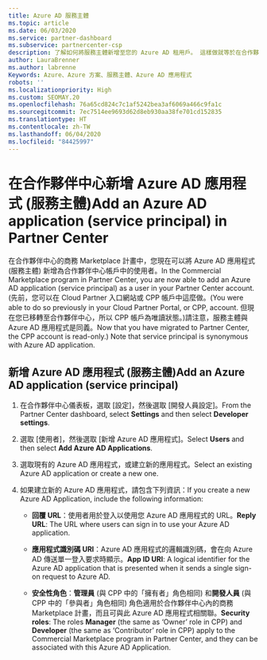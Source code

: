 ```yaml
---
title: Azure AD 服務主體
ms.topic: article
ms.date: 06/03/2020
ms.service: partner-dashboard
ms.subservice: partnercenter-csp
description: 了解如何將服務主體新增至您的 Azure AD 租用戶。 這樣做就等於在合作夥伴中心新增 Azure AD 應用程式 (服務主體)。
author: LauraBrenner
ms.author: labrenne
Keywords: Azure、Azure 方案、服務主體、Azure AD 應用程式
robots: ''
ms.localizationpriority: High
ms.custom: SEOMAY.20
ms.openlocfilehash: 76a65cd824c7c1af5242bea3af6069a466c9fa1c
ms.sourcegitcommit: 7ec7514ee9693d62d8eb930aa38fe701cd152835
ms.translationtype: HT
ms.contentlocale: zh-TW
ms.lasthandoff: 06/04/2020
ms.locfileid: "84425997"
---
```

# <a name="add-an-azure-ad-application-service-principal-in-partner-center"></a><span data-ttu-id="d7e4a-105">在合作夥伴中心新增 Azure AD 應用程式 (服務主體)</span><span class="sxs-lookup"><span data-stu-id="d7e4a-105">Add an Azure AD application (service principal) in Partner Center</span></span>

<span data-ttu-id="d7e4a-106">在合作夥伴中心的商務 Marketplace 計畫中，您現在可以將 Azure AD 應用程式 (服務主體) 新增為合作夥伴中心帳戶中的使用者。</span><span class="sxs-lookup"><span data-stu-id="d7e4a-106">In the Commercial Marketplace program in Partner Center, you are now able to add an Azure AD application (service principal) as a user in your Partner Center account.</span></span> <span data-ttu-id="d7e4a-107">(先前，您可以在 Cloud Partner 入口網站或 CPP 帳戶中這麼做。</span><span class="sxs-lookup"><span data-stu-id="d7e4a-107">(You were able to do so previously in your Cloud Partner Portal, or CPP, account.</span></span> <span data-ttu-id="d7e4a-108">但現在您已移轉至合作夥伴中心，所以 CPP 帳戶為唯讀狀態。)請注意，服務主體與 Azure AD 應用程式是同義。</span><span class="sxs-lookup"><span data-stu-id="d7e4a-108">Now that you have migrated to Partner Center, the CPP account is read-only.) Note that service principal is synonymous with Azure AD application.</span></span>

## <a name="add-an-azure-ad-application-service-principal"></a><span data-ttu-id="d7e4a-109">新增 Azure AD 應用程式 (服務主體)</span><span class="sxs-lookup"><span data-stu-id="d7e4a-109">Add an Azure AD application (service principal)</span></span>

1. <span data-ttu-id="d7e4a-110">在合作夥伴中心儀表板，選取 [設定]，然後選取 [開發人員設定]。</span><span class="sxs-lookup"><span data-stu-id="d7e4a-110">From the Partner Center dashboard, select **Settings** and then select **Developer settings**.</span></span>

2. <span data-ttu-id="d7e4a-111">選取 [使用者]，然後選取 [新增 Azure AD 應用程式]。</span><span class="sxs-lookup"><span data-stu-id="d7e4a-111">Select **Users** and then select **Add Azure AD Applications**.</span></span>

3. <span data-ttu-id="d7e4a-112">選取現有的 Azure AD 應用程式，或建立新的應用程式。</span><span class="sxs-lookup"><span data-stu-id="d7e4a-112">Select an existing Azure AD application or create a new one.</span></span>

4. <span data-ttu-id="d7e4a-113">如果建立新的 Azure AD 應用程式，請包含下列資訊：</span><span class="sxs-lookup"><span data-stu-id="d7e4a-113">If you create a new Azure AD Application, include the following information:</span></span>  

   - <span data-ttu-id="d7e4a-114">**回覆 URL**：使用者用於登入以使用您 Azure AD 應用程式的 URL。</span><span class="sxs-lookup"><span data-stu-id="d7e4a-114">**Reply URL**: The URL where users can sign in to use your Azure AD application.</span></span>

   - <span data-ttu-id="d7e4a-115">**應用程式識別碼 URI**：Azure AD 應用程式的邏輯識別碼，會在向 Azure AD 傳送單一登入要求時顯示。</span><span class="sxs-lookup"><span data-stu-id="d7e4a-115">**App ID URI**: A logical identifier for the Azure AD application that is presented when it sends a single sign-on request to Azure AD.</span></span>

   - <span data-ttu-id="d7e4a-116">**安全性角色**：**管理員** (與 CPP 中的「擁有者」角色相同) 和**開發人員** (與 CPP 中的「參與者」角色相同) 角色適用於合作夥伴中心內的商務 Marketplace 計畫，而且可與此 Azure AD 應用程式相關聯。</span><span class="sxs-lookup"><span data-stu-id="d7e4a-116">**Security roles**: The roles **Manager** (the same as  ‘Owner’ role in CPP) and **Developer** (the same as ‘Contributor’ role in CPP) apply to the Commercial Marketplace program in Partner Center, and they can be associated with this Azure AD Application.</span></span>  
